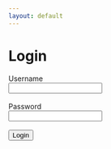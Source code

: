 ```yaml
---
layout: default
---
```


# Login

<form id="login-form">
    <label>Username</label><br />
    <input required type="text" name="username" /><br /><br />
    <label>Password</label><br />
    <input required type="password" name="password" /><br /><br />
    <input type="submit" value="Login" />
</form>

<script>
'use strict';

$(function () {
    $("#login-form").submit(function(event) {
        event.preventDefault();

        jQuery.ajax({
            url: 'https://api-backpack.herokuapp.com/login',
            data: new FormData(this),
            cache: false,
            contentType: false,
            processData: false,
            method: 'POST',
            error: function() {
                alert('Sorry! Something has gone wrong.');
            },
            success: function(token) {
                localStorage.setItem('token', token);
                window.location.href = "/backpack/new";
            }
        });
    });
});

</script>
